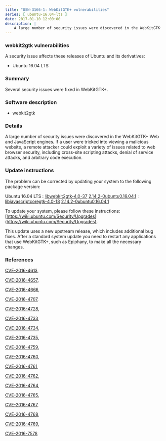 ```yaml
---
title: "USN-3166-1: WebKitGTK+ vulnerabilities"
series: [ ubuntu-16.04-lts ]
date: 2017-01-10 12:00:00
description: |
    A large number of security issues were discovered in the WebKitGTK+ Web and JavaScript engines. If a user were tricked into viewing a malicious website, a remote attacker could exploit a variety of issues related to web browser security, including cross-site scripting attacks, denial of service attacks, and arbitrary code execution. 
--- 
```

 
### webkit2gtk vulnerabilities

A security issue affects these releases of Ubuntu and its derivatives:

* Ubuntu 16.04 LTS

### Summary

Several security issues were fixed in WebKitGTK+. 

### Software description

* webkit2gtk 

### Details

A large number of security issues were discovered in the WebKitGTK+ Web and JavaScript engines. If a user were tricked into viewing a malicious website, a remote attacker could exploit a variety of issues related to web browser security, including cross-site scripting attacks, denial of service attacks, and arbitrary code execution. 

### Update instructions

The problem can be corrected by updating your system to the following package version:

Ubuntu 16.04 LTS
 : [libwebkit2gtk-4.0-37](https://launchpad.net/ubuntu/+source/webkit2gtk) <span> [2.14.2-0ubuntu0.16.04.1](https://launchpad.net/ubuntu/+source/webkit2gtk/2.14.2-0ubuntu0.16.04.1) </span> 
 : [libjavascriptcoregtk-4.0-18](https://launchpad.net/ubuntu/+source/webkit2gtk) <span> [2.14.2-0ubuntu0.16.04.1](https://launchpad.net/ubuntu/+source/webkit2gtk/2.14.2-0ubuntu0.16.04.1) </span> 

To update your system, please follow these instructions: [https://wiki.ubuntu.com/Security/Upgrades](https://wiki.ubuntu.com/Security/Upgrades).

This update uses a new upstream release, which includes additional bug fixes. After a standard system update you need to restart any applications that use WebKitGTK+, such as Epiphany, to make all the necessary changes. 

### References

 [CVE-2016-4613](http://people.ubuntu.com/~ubuntu-security/cve/CVE-2016-4613), 

 [CVE-2016-4657](http://people.ubuntu.com/~ubuntu-security/cve/CVE-2016-4657), 

 [CVE-2016-4666](http://people.ubuntu.com/~ubuntu-security/cve/CVE-2016-4666), 

 [CVE-2016-4707](http://people.ubuntu.com/~ubuntu-security/cve/CVE-2016-4707), 

 [CVE-2016-4728](http://people.ubuntu.com/~ubuntu-security/cve/CVE-2016-4728), 

 [CVE-2016-4733](http://people.ubuntu.com/~ubuntu-security/cve/CVE-2016-4733), 

 [CVE-2016-4734](http://people.ubuntu.com/~ubuntu-security/cve/CVE-2016-4734), 

 [CVE-2016-4735](http://people.ubuntu.com/~ubuntu-security/cve/CVE-2016-4735), 

 [CVE-2016-4759](http://people.ubuntu.com/~ubuntu-security/cve/CVE-2016-4759), 

 [CVE-2016-4760](http://people.ubuntu.com/~ubuntu-security/cve/CVE-2016-4760), 

 [CVE-2016-4761](http://people.ubuntu.com/~ubuntu-security/cve/CVE-2016-4761), 

 [CVE-2016-4762](http://people.ubuntu.com/~ubuntu-security/cve/CVE-2016-4762), 

 [CVE-2016-4764](http://people.ubuntu.com/~ubuntu-security/cve/CVE-2016-4764), 

 [CVE-2016-4765](http://people.ubuntu.com/~ubuntu-security/cve/CVE-2016-4765), 

 [CVE-2016-4767](http://people.ubuntu.com/~ubuntu-security/cve/CVE-2016-4767), 

 [CVE-2016-4768](http://people.ubuntu.com/~ubuntu-security/cve/CVE-2016-4768), 

 [CVE-2016-4769](http://people.ubuntu.com/~ubuntu-security/cve/CVE-2016-4769), 

 [CVE-2016-7578](http://people.ubuntu.com/~ubuntu-security/cve/CVE-2016-7578)
 
